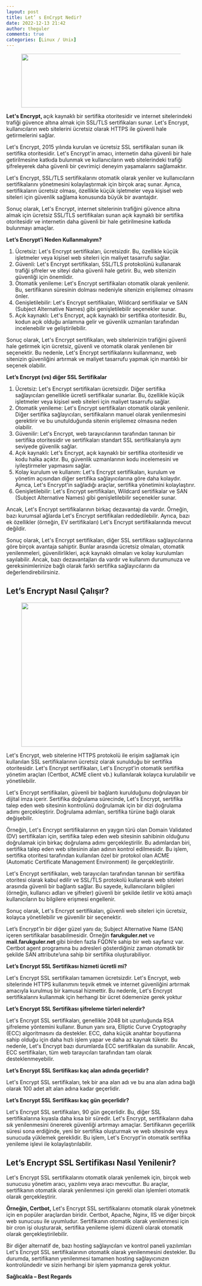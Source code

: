 ```yaml
---
layout: post
title: Let’ s EnCrypt Nedir?
date: 2022-12-13 21:42
author: theguler
comments: true
categories: [Linux / Unix]
---
```

<!-- wp:image {"id":5735,"width":492,"height":143,"sizeSlug":"large","linkDestination":"none"} -->
<figure class="wp-block-image size-large is-resized"><img src="https://theguler.wordpress.com/wp-content/uploads/2022/12/lsts-1.png?w=1024" alt="" class="wp-image-5735" width="492" height="143" /></figure>
<!-- /wp:image -->

<!-- wp:paragraph -->
<p><strong>Let's Encrypt, </strong>açık kaynaklı bir sertifika otoritesidir ve internet sitelerindeki trafiği güvence altına almak için SSL/TLS sertifikaları sunar. Let's Encrypt, kullanıcıların web sitelerini ücretsiz olarak HTTPS ile güvenli hale getirmelerini sağlar.</p>
<!-- /wp:paragraph -->

<!-- wp:paragraph -->
<p>Let's Encrypt, 2015 yılında kurulan ve ücretsiz SSL sertifikaları sunan ilk sertifika otoritesidir. Let's Encrypt'in amacı, internetin daha güvenli bir hale getirilmesine katkıda bulunmak ve kullanıcıların web sitelerindeki trafiği şifreleyerek daha güvenli bir çevrimiçi deneyim yaşamalarını sağlamaktır.</p>
<!-- /wp:paragraph -->

<!-- wp:paragraph -->
<p>Let's Encrypt, SSL/TLS sertifikalarını otomatik olarak yeniler ve kullanıcıların sertifikalarını yönetmesini kolaylaştırmak için birçok araç sunar. Ayrıca, sertifikaların ücretsiz olması, özellikle küçük işletmeler veya kişisel web siteleri için güvenlik sağlama konusunda büyük bir avantajdır.</p>
<!-- /wp:paragraph -->

<!-- wp:paragraph -->
<p>Sonuç olarak, Let's Encrypt, internet sitelerinin trafiğini güvence altına almak için ücretsiz SSL/TLS sertifikaları sunan açık kaynaklı bir sertifika otoritesidir ve internetin daha güvenli bir hale getirilmesine katkıda bulunmayı amaçlar.</p>
<!-- /wp:paragraph -->

<!-- wp:paragraph -->
<p><strong>Let’s Encrypt’i Neden Kullanmalıyım?</strong></p>
<!-- /wp:paragraph -->

<!-- wp:list {"ordered":true} -->
<ol><!-- wp:list-item -->
<li>Ücretsiz: Let's Encrypt sertifikaları, ücretsizdir. Bu, özellikle küçük işletmeler veya kişisel web siteleri için maliyet tasarrufu sağlar.</li>
<!-- /wp:list-item -->

<!-- wp:list-item -->
<li>Güvenli: Let's Encrypt sertifikaları, SSL/TLS protokolünü kullanarak trafiği şifreler ve siteyi daha güvenli hale getirir. Bu, web sitenizin güvenliği için önemlidir.</li>
<!-- /wp:list-item -->

<!-- wp:list-item -->
<li>Otomatik yenileme: Let's Encrypt sertifikaları otomatik olarak yenilenir. Bu, sertifikanın süresinin dolması nedeniyle sitenizin erişilemez olmasını önler.</li>
<!-- /wp:list-item -->

<!-- wp:list-item -->
<li>Genişletilebilir: Let's Encrypt sertifikaları, Wildcard sertifikalar ve SAN (Subject Alternative Names) gibi genişletilebilir seçenekler sunar.</li>
<!-- /wp:list-item -->

<!-- wp:list-item -->
<li>Açık kaynaklı: Let's Encrypt, açık kaynaklı bir sertifika otoritesidir. Bu, kodun açık olduğu anlamına gelir ve güvenlik uzmanları tarafından incelenebilir ve geliştirilebilir.</li>
<!-- /wp:list-item --></ol>
<!-- /wp:list -->

<!-- wp:paragraph -->
<p>Sonuç olarak, Let's Encrypt sertifikaları, web sitelerinizin trafiğini güvenli hale getirmek için ücretsiz, güvenli ve otomatik olarak yenilenen bir seçenektir. Bu nedenle, Let's Encrypt sertifikalarını kullanmanız, web sitenizin güvenliğini artırmak ve maliyet tasarrufu yapmak için mantıklı bir seçenek olabilir.</p>
<!-- /wp:paragraph -->

<!-- wp:paragraph -->
<p><strong>Let’s Encrypt (vs) diğer SSL Sertifikalar</strong></p>
<!-- /wp:paragraph -->

<!-- wp:list {"ordered":true} -->
<ol><!-- wp:list-item -->
<li>Ücretsiz: Let's Encrypt sertifikaları ücretsizdir. Diğer sertifika sağlayıcıları genellikle ücretli sertifikalar sunarlar. Bu, özellikle küçük işletmeler veya kişisel web siteleri için maliyet tasarrufu sağlar.</li>
<!-- /wp:list-item -->

<!-- wp:list-item -->
<li>Otomatik yenileme: Let's Encrypt sertifikaları otomatik olarak yenilenir. Diğer sertifika sağlayıcıları, sertifikaların manuel olarak yenilenmesini gerektirir ve bu unutulduğunda sitenin erişilemez olmasına neden olabilir.</li>
<!-- /wp:list-item -->

<!-- wp:list-item -->
<li>Güvenilir: Let's Encrypt, web tarayıcılarının tarafından tanınan bir sertifika otoritesidir ve sertifikaları standart SSL sertifikalarıyla aynı seviyede güvenlik sağlar.</li>
<!-- /wp:list-item -->

<!-- wp:list-item -->
<li>Açık kaynaklı: Let's Encrypt, açık kaynaklı bir sertifika otoritesidir ve kodu halka açıktır. Bu, güvenlik uzmanlarının kodu incelemesini ve iyileştirmeler yapmasını sağlar.</li>
<!-- /wp:list-item -->

<!-- wp:list-item -->
<li>Kolay kurulum ve kullanım: Let's Encrypt sertifikaları, kurulum ve yönetim açısından diğer sertifika sağlayıcılarına göre daha kolaydır. Ayrıca, Let's Encrypt'in sağladığı araçlar, sertifika yönetimini kolaylaştırır.</li>
<!-- /wp:list-item -->

<!-- wp:list-item -->
<li>Genişletilebilir: Let's Encrypt sertifikaları, Wildcard sertifikalar ve SAN (Subject Alternative Names) gibi genişletilebilir seçenekler sunar.</li>
<!-- /wp:list-item --></ol>
<!-- /wp:list -->

<!-- wp:paragraph -->
<p>Ancak, Let's Encrypt sertifikalarının birkaç dezavantajı da vardır. Örneğin, bazı kurumsal ağlarda Let's Encrypt sertifikaları reddedilebilir. Ayrıca, bazı ek özellikler (örneğin, EV sertifikaları) Let's Encrypt sertifikalarında mevcut değildir.</p>
<!-- /wp:paragraph -->

<!-- wp:paragraph -->
<p>Sonuç olarak, Let's Encrypt sertifikaları, diğer SSL sertifikası sağlayıcılarına göre birçok avantaja sahiptir. Bunlar arasında ücretsiz olmaları, otomatik yenilenmeleri, güvenilirlikleri, açık kaynaklı olmaları ve kolay kurulumları sayılabilir. Ancak, bazı dezavantajları da vardır ve kullanım durumunuza ve gereksinimlerinize bağlı olarak farklı sertifika sağlayıcılarını da değerlendirebilirsiniz.</p>
<!-- /wp:paragraph -->

<!-- wp:heading -->
<h2 class="wp-block-heading"><strong>Let’s Encrypt Nasıl Çalışır?</strong></h2>
<!-- /wp:heading -->

<!-- wp:image {"id":5742,"width":613,"height":383,"sizeSlug":"large","linkDestination":"none"} -->
<figure class="wp-block-image size-large is-resized"><img src="https://theguler.wordpress.com/wp-content/uploads/2022/12/revoked.png?w=724" alt="" class="wp-image-5742" width="613" height="383" /></figure>
<!-- /wp:image -->

<!-- wp:paragraph -->
<p>Let's Encrypt, web sitelerine HTTPS protokolü ile erişim sağlamak için kullanılan SSL sertifikalarının ücretsiz olarak sunulduğu bir sertifika otoritesidir. Let's Encrypt sertifikaları, Let's Encrypt'in otomatik sertifika yönetim araçları (Certbot, ACME client vb.) kullanılarak kolayca kurulabilir ve yönetilebilir.</p>
<!-- /wp:paragraph -->

<!-- wp:paragraph -->
<p>Let's Encrypt sertifikaları, güvenli bir bağlantı kurulduğunu doğrulayan bir dijital imza içerir. Sertifika doğrulama sürecinde, Let's Encrypt, sertifika talep eden web sitesinin kontrolünü doğrulamak için bir dizi doğrulama adımı gerçekleştirir. Doğrulama adımları, sertifika türüne bağlı olarak değişebilir.</p>
<!-- /wp:paragraph -->

<!-- wp:paragraph -->
<p>Örneğin, Let's Encrypt sertifikalarının en yaygın türü olan Domain Validated (DV) sertifikaları için, sertifika talep eden web sitesinin sahibinin olduğunu doğrulamak için birkaç doğrulama adımı gerçekleştirilir. Bu adımlardan biri, sertifika talep eden web sitesinin alan adının kontrol edilmesidir. Bu işlem, sertifika otoritesi tarafından kullanılan özel bir protokol olan ACME (Automatic Certificate Management Environment) ile gerçekleştirilir.</p>
<!-- /wp:paragraph -->

<!-- wp:paragraph -->
<p>Let's Encrypt sertifikaları, web tarayıcıları tarafından tanınan bir sertifika otoritesi olarak kabul edilir ve SSL/TLS protokolü kullanarak web siteleri arasında güvenli bir bağlantı sağlar. Bu sayede, kullanıcıların bilgileri (örneğin, kullanıcı adları ve şifreler) güvenli bir şekilde iletilir ve kötü amaçlı kullanıcıların bu bilgilere erişmesi engellenir.</p>
<!-- /wp:paragraph -->

<!-- wp:paragraph -->
<p>Sonuç olarak, Let's Encrypt sertifikaları, güvenli web siteleri için ücretsiz, kolayca yönetilebilir ve güvenilir bir seçenektir.</p>
<!-- /wp:paragraph -->

<!-- wp:paragraph -->
<p>Let’s Encrypt’in bir diğer güzel yanı da; Subject Alternative Name (SAN) içeren sertifikalar basabilmesidir. Örneğin <strong>farukguler.net</strong> ve <strong>mail.farukguler.net </strong>gibi birden fazla FQDN’e sahip bir web sayfanız var. Certbot agent programına bu adresleri gösterdiğiniz zaman otomatik bir şekilde SAN attribute’una sahip bir sertifika oluşturabiliyor.</p>
<!-- /wp:paragraph -->

<!-- wp:paragraph -->
<p><strong>Let’s Encrypt <strong>SSL Sertifikası </strong>hizmeti ücretli mi?</strong></p>
<!-- /wp:paragraph -->

<!-- wp:paragraph -->
<p>Let's Encrypt SSL sertifikaları tamamen ücretsizdir. Let's Encrypt, web sitelerinde HTTPS kullanımını teşvik etmek ve internet güvenliğini artırmak amacıyla kurulmuş bir kamusal hizmettir. Bu nedenle, Let's Encrypt sertifikalarını kullanmak için herhangi bir ücret ödemenize gerek yoktur</p>
<!-- /wp:paragraph -->

<!-- wp:paragraph -->
<p><strong>Let’s Encrypt SSL Sertifikası şifreleme türleri nelerdir?</strong></p>
<!-- /wp:paragraph -->

<!-- wp:paragraph -->
<p>Let's Encrypt SSL sertifikaları, genellikle 2048 bit uzunluğunda RSA şifreleme yöntemini kullanır. Bunun yanı sıra, Elliptic Curve Cryptography (ECC) algoritmasını da destekler. ECC, daha küçük anahtar boyutlarına sahip olduğu için daha hızlı işlem yapar ve daha az kaynak tüketir. Bu nedenle, Let's Encrypt bazı durumlarda ECC sertifikaları da sunabilir. Ancak, ECC sertifikaları, tüm web tarayıcıları tarafından tam olarak desteklenmeyebilir.</p>
<!-- /wp:paragraph -->

<!-- wp:paragraph -->
<p><strong>Let’s Encrypt SSL Sertifikası kaç alan adında geçerlidir?</strong></p>
<!-- /wp:paragraph -->

<!-- wp:paragraph -->
<p>Let's Encrypt SSL sertifikaları, tek bir ana alan adı ve bu ana alan adına bağlı olarak 100 adet alt alan adına kadar geçerlidir.</p>
<!-- /wp:paragraph -->

<!-- wp:paragraph -->
<p><strong>Let’s Encrypt SSL Sertifikası kaç gün geçerlidir?</strong></p>
<!-- /wp:paragraph -->

<!-- wp:paragraph -->
<p>Let's Encrypt SSL sertifikaları, 90 gün geçerlidir. Bu, diğer SSL sertifikalarına kıyasla daha kısa bir süredir. Let's Encrypt, sertifikaların daha sık yenilenmesini önererek güvenliği artırmayı amaçlar. Sertifikanın geçerlilik süresi sona erdiğinde, yeni bir sertifika oluşturmak ve web sitesinde veya sunucuda yüklemek gereklidir. Bu işlem, Let's Encrypt'in otomatik sertifika yenileme işlevi ile kolaylaştırılabilir.</p>
<!-- /wp:paragraph -->

<!-- wp:heading -->
<h2 class="wp-block-heading"><strong>Let’s Encrypt SSL Sertifikası Nasıl Yenilenir?</strong></h2>
<!-- /wp:heading -->

<!-- wp:paragraph -->
<p>Let's Encrypt SSL sertifikalarını otomatik olarak yenilemek için, birçok web sunucusu yönetim aracı, yazılımı veya aracı mevcuttur. Bu araçlar, sertifikanın otomatik olarak yenilenmesi için gerekli olan işlemleri otomatik olarak gerçekleştirir.</p>
<!-- /wp:paragraph -->

<!-- wp:paragraph -->
<p><strong>Örneğin, Certbot,</strong> Let's Encrypt SSL sertifikalarını otomatik olarak yönetmek için en popüler araçlardan biridir. Certbot, Apache, Nginx, IIS ve diğer birçok web sunucusu ile uyumludur. Sertifikanın otomatik olarak yenilenmesi için bir cron işi oluşturarak, sertifika yenileme işlemi düzenli olarak otomatik olarak gerçekleştirilebilir.</p>
<!-- /wp:paragraph -->

<!-- wp:paragraph -->
<p>Bir diğer alternatif de, bazı hosting sağlayıcıları ve kontrol paneli yazılımları Let's Encrypt SSL sertifikalarının otomatik olarak yenilenmesini destekler. Bu durumda, sertifikanın yenilenmesi tamamen hosting sağlayıcınızın kontrolündedir ve sizin herhangi bir işlem yapmanıza gerek yoktur.</p>
<!-- /wp:paragraph -->

<!-- wp:paragraph -->
<p><strong>Sağlıcakla – Best Regards</strong></p>
<!-- /wp:paragraph -->
